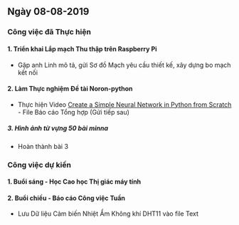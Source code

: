 ## Ngày 08-08-2019

### Công việc đã Thực hiện

#### 1. Triển khai Lắp mạch Thu thập trên Raspberry Pi

- Gặp anh Linh mô tả, gửi Sơ đồ Mạch yêu cầu thiết kế, xây dựng bo mạch kết nối

#### 2. Làm Thực nghiệm Đề tài Noron-python

- Thực hiện Video [Create a Simple Neural Network in Python from Scratch](https://www.youtube.com/watch?v=kft1AJ9WVDk) - File Báo cáo Tổng hợp (Gửi tiếp sau)

##### 3. Hình ảnh từ vựng 50 bài minna

- Hoàn thành bài 3

### Công việc dự kiến

#### 1. Buổi sáng - Học Cao học Thị giác máy tính

#### 2. Buổi chiều - Báo cáo Công việc Tuần

- Lưu Dữ liệu Cảm biến Nhiệt Ẩm Không khí DHT11 vào file Text
